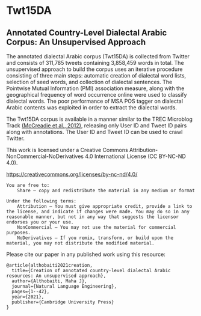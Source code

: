 # Twt15DA

## Annotated Country-Level Dialectal Arabic Corpus: An Unsupervised Approach 

The annotated dialectal Arabic corpus (Twt15DA) is collected from Twitter and consists of 311,785 tweets containing 3,858,459 words in total.
The unsupervised approach to build the corpus uses an iterative procedure consisting of three main steps: automatic creation of dialectal word lists, selection of seed words, and collection of dialectal sentences. The Pointwise Mutual Information (PMI) association measure, along with the geographical frequency of word occurrence online were used to classify dialectal words. The poor performance of MSA POS tagger on dialectal Arabic contents was exploited in order to extract the dialectal words. 

The Twt15DA corpus is available in a manner similar to the TREC Microblog Track [(McCreadie et al., 2012)](https://scholar.google.com/scholar?hl=en&as_sdt=0%2C5&q=+On+building+a+reusable+Twitter+corpus&btnG=), releasing only User ID and Tweet ID pairs along with annotations. The User
ID and Tweet ID can be used to crawl Twitter. 

This work is licensed under a Creative Commons Attribution-NonCommercial-NoDerivatives 4.0 International License (CC BY-NC-ND 4.0).

https://creativecommons.org/licenses/by-nc-nd/4.0/

	You are free to:
		Share — copy and redistribute the material in any medium or format 
	
	Under the following terms:
		Attribution — You must give appropriate credit, provide a link to the license, and indicate if changes were made. You may do so in any reasonable manner, but not in any way that suggests the licensor endorses you or your use.
		NonCommercial — You may not use the material for commercial purposes.
		NoDerivatives — If you remix, transform, or build upon the material, you may not distribute the modified material. 


Please cite our paper in any published work using this resource:

```
@article{althobaiti2021creation,
  title={Creation of annotated country-level dialectal Arabic resources: An unsupervised approach},
  author={Althobaiti, Maha J},
  journal={Natural Language Engineering},
  pages={1--42},
  year={2021},
  publisher={Cambridge University Press}
}
```
